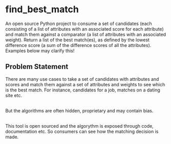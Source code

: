 # find_best_match
An open source Python project to consume a set of candidates (each consisting of a list of attributes with an associated
score for each attribute) and match them against a comparator (a list of attributes with an associated weight).
Return a list of the best match(es), as defined by the lowest difference score (a sum of the difference scores of all
the attributes). Examples below may clarify this!

## Problem Statement
There are many use cases to take a set of candidates with attributes and scores and match them against a set of
attributes and weights to see which is the best match.
For instance, candidates for a job, matches on a dating site etc. <br><br>

But the algorithms are often hidden, proprietary and may contain bias. <br><br>

This tool is open sourced and the algorythm is exposed through code, documentation etc. So consumers can see how the
matching decision is made. <br><br>